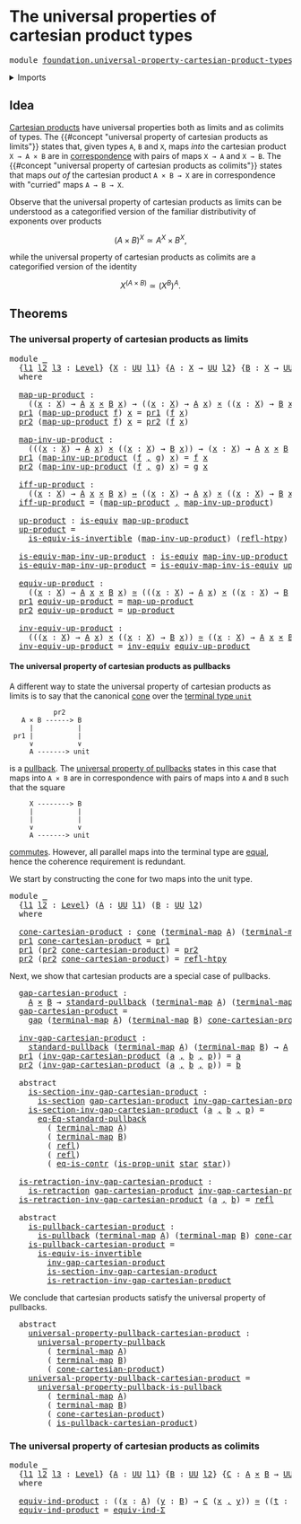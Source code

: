 # The universal properties of cartesian product types

<pre class="Agda"><a id="64" class="Keyword">module</a> <a id="71" href="foundation.universal-property-cartesian-product-types.html" class="Module">foundation.universal-property-cartesian-product-types</a> <a id="125" class="Keyword">where</a>
</pre>
<details><summary>Imports</summary>

<pre class="Agda"><a id="181" class="Keyword">open</a> <a id="186" class="Keyword">import</a> <a id="193" href="foundation.cones-over-cospan-diagrams.html" class="Module">foundation.cones-over-cospan-diagrams</a>
<a id="231" class="Keyword">open</a> <a id="236" class="Keyword">import</a> <a id="243" href="foundation.dependent-pair-types.html" class="Module">foundation.dependent-pair-types</a>
<a id="275" class="Keyword">open</a> <a id="280" class="Keyword">import</a> <a id="287" href="foundation.logical-equivalences.html" class="Module">foundation.logical-equivalences</a>
<a id="319" class="Keyword">open</a> <a id="324" class="Keyword">import</a> <a id="331" href="foundation.standard-pullbacks.html" class="Module">foundation.standard-pullbacks</a>
<a id="361" class="Keyword">open</a> <a id="366" class="Keyword">import</a> <a id="373" href="foundation.unit-type.html" class="Module">foundation.unit-type</a>
<a id="394" class="Keyword">open</a> <a id="399" class="Keyword">import</a> <a id="406" href="foundation.universal-property-dependent-pair-types.html" class="Module">foundation.universal-property-dependent-pair-types</a>
<a id="457" class="Keyword">open</a> <a id="462" class="Keyword">import</a> <a id="469" href="foundation.universe-levels.html" class="Module">foundation.universe-levels</a>

<a id="497" class="Keyword">open</a> <a id="502" class="Keyword">import</a> <a id="509" href="foundation-core.cartesian-product-types.html" class="Module">foundation-core.cartesian-product-types</a>
<a id="549" class="Keyword">open</a> <a id="554" class="Keyword">import</a> <a id="561" href="foundation-core.contractible-types.html" class="Module">foundation-core.contractible-types</a>
<a id="596" class="Keyword">open</a> <a id="601" class="Keyword">import</a> <a id="608" href="foundation-core.equivalences.html" class="Module">foundation-core.equivalences</a>
<a id="637" class="Keyword">open</a> <a id="642" class="Keyword">import</a> <a id="649" href="foundation-core.function-types.html" class="Module">foundation-core.function-types</a>
<a id="680" class="Keyword">open</a> <a id="685" class="Keyword">import</a> <a id="692" href="foundation-core.homotopies.html" class="Module">foundation-core.homotopies</a>
<a id="719" class="Keyword">open</a> <a id="724" class="Keyword">import</a> <a id="731" href="foundation-core.identity-types.html" class="Module">foundation-core.identity-types</a>
<a id="762" class="Keyword">open</a> <a id="767" class="Keyword">import</a> <a id="774" href="foundation-core.pullbacks.html" class="Module">foundation-core.pullbacks</a>
<a id="800" class="Keyword">open</a> <a id="805" class="Keyword">import</a> <a id="812" href="foundation-core.retractions.html" class="Module">foundation-core.retractions</a>
<a id="840" class="Keyword">open</a> <a id="845" class="Keyword">import</a> <a id="852" href="foundation-core.sections.html" class="Module">foundation-core.sections</a>
<a id="877" class="Keyword">open</a> <a id="882" class="Keyword">import</a> <a id="889" href="foundation-core.universal-property-pullbacks.html" class="Module">foundation-core.universal-property-pullbacks</a>
</pre>
</details>

## Idea

[Cartesian products](foundation-core.cartesian-product-types.md) have universal
properties both as limits and as colimits of types. The
{{#concept "universal property of cartesian products as limits"}} states that,
given types `A`, `B` and `X`, maps _into_ the cartesian product `X → A × B` are
in [correspondence](foundation-core.equivalences.md) with pairs of maps `X → A`
and `X → B`. The
{{#concept "universal property of cartesian products as colimits"}} states that
maps _out of_ the cartesian product `A × B → X` are in correspondence with
"curried" maps `A → B → X`.

Observe that the universal property of cartesian products as limits can be
understood as a categorified version of the familiar distributivity of exponents
over products

$$
(A × B)^X ≃ A^X × B^X,
$$

while the universal property of cartesian products as colimits are a
categorified version of the identity

$$
X^{(A × B)} ≃ {(X^B)}^A.
$$

## Theorems

### The universal property of cartesian products as limits

<pre class="Agda"><a id="1957" class="Keyword">module</a> <a id="1964" href="foundation.universal-property-cartesian-product-types.html#1964" class="Module">_</a>
  <a id="1968" class="Symbol">{</a><a id="1969" href="foundation.universal-property-cartesian-product-types.html#1969" class="Bound">l1</a> <a id="1972" href="foundation.universal-property-cartesian-product-types.html#1972" class="Bound">l2</a> <a id="1975" href="foundation.universal-property-cartesian-product-types.html#1975" class="Bound">l3</a> <a id="1978" class="Symbol">:</a> <a id="1980" href="Agda.Primitive.html#742" class="Postulate">Level</a><a id="1985" class="Symbol">}</a> <a id="1987" class="Symbol">{</a><a id="1988" href="foundation.universal-property-cartesian-product-types.html#1988" class="Bound">X</a> <a id="1990" class="Symbol">:</a> <a id="1992" href="Agda.Primitive.html#388" class="Primitive">UU</a> <a id="1995" href="foundation.universal-property-cartesian-product-types.html#1969" class="Bound">l1</a><a id="1997" class="Symbol">}</a> <a id="1999" class="Symbol">{</a><a id="2000" href="foundation.universal-property-cartesian-product-types.html#2000" class="Bound">A</a> <a id="2002" class="Symbol">:</a> <a id="2004" href="foundation.universal-property-cartesian-product-types.html#1988" class="Bound">X</a> <a id="2006" class="Symbol">→</a> <a id="2008" href="Agda.Primitive.html#388" class="Primitive">UU</a> <a id="2011" href="foundation.universal-property-cartesian-product-types.html#1972" class="Bound">l2</a><a id="2013" class="Symbol">}</a> <a id="2015" class="Symbol">{</a><a id="2016" href="foundation.universal-property-cartesian-product-types.html#2016" class="Bound">B</a> <a id="2018" class="Symbol">:</a> <a id="2020" href="foundation.universal-property-cartesian-product-types.html#1988" class="Bound">X</a> <a id="2022" class="Symbol">→</a> <a id="2024" href="Agda.Primitive.html#388" class="Primitive">UU</a> <a id="2027" href="foundation.universal-property-cartesian-product-types.html#1975" class="Bound">l3</a><a id="2029" class="Symbol">}</a>
  <a id="2033" class="Keyword">where</a>

  <a id="2042" href="foundation.universal-property-cartesian-product-types.html#2042" class="Function">map-up-product</a> <a id="2057" class="Symbol">:</a>
    <a id="2063" class="Symbol">((</a><a id="2065" href="foundation.universal-property-cartesian-product-types.html#2065" class="Bound">x</a> <a id="2067" class="Symbol">:</a> <a id="2069" href="foundation.universal-property-cartesian-product-types.html#1988" class="Bound">X</a><a id="2070" class="Symbol">)</a> <a id="2072" class="Symbol">→</a> <a id="2074" href="foundation.universal-property-cartesian-product-types.html#2000" class="Bound">A</a> <a id="2076" href="foundation.universal-property-cartesian-product-types.html#2065" class="Bound">x</a> <a id="2078" href="foundation-core.cartesian-product-types.html#585" class="Function Operator">×</a> <a id="2080" href="foundation.universal-property-cartesian-product-types.html#2016" class="Bound">B</a> <a id="2082" href="foundation.universal-property-cartesian-product-types.html#2065" class="Bound">x</a><a id="2083" class="Symbol">)</a> <a id="2085" class="Symbol">→</a> <a id="2087" class="Symbol">((</a><a id="2089" href="foundation.universal-property-cartesian-product-types.html#2089" class="Bound">x</a> <a id="2091" class="Symbol">:</a> <a id="2093" href="foundation.universal-property-cartesian-product-types.html#1988" class="Bound">X</a><a id="2094" class="Symbol">)</a> <a id="2096" class="Symbol">→</a> <a id="2098" href="foundation.universal-property-cartesian-product-types.html#2000" class="Bound">A</a> <a id="2100" href="foundation.universal-property-cartesian-product-types.html#2089" class="Bound">x</a><a id="2101" class="Symbol">)</a> <a id="2103" href="foundation-core.cartesian-product-types.html#585" class="Function Operator">×</a> <a id="2105" class="Symbol">((</a><a id="2107" href="foundation.universal-property-cartesian-product-types.html#2107" class="Bound">x</a> <a id="2109" class="Symbol">:</a> <a id="2111" href="foundation.universal-property-cartesian-product-types.html#1988" class="Bound">X</a><a id="2112" class="Symbol">)</a> <a id="2114" class="Symbol">→</a> <a id="2116" href="foundation.universal-property-cartesian-product-types.html#2016" class="Bound">B</a> <a id="2118" href="foundation.universal-property-cartesian-product-types.html#2107" class="Bound">x</a><a id="2119" class="Symbol">)</a>
  <a id="2123" href="foundation.dependent-pair-types.html#681" class="Field">pr1</a> <a id="2127" class="Symbol">(</a><a id="2128" href="foundation.universal-property-cartesian-product-types.html#2042" class="Function">map-up-product</a> <a id="2143" href="foundation.universal-property-cartesian-product-types.html#2143" class="Bound">f</a><a id="2144" class="Symbol">)</a> <a id="2146" href="foundation.universal-property-cartesian-product-types.html#2146" class="Bound">x</a> <a id="2148" class="Symbol">=</a> <a id="2150" href="foundation.dependent-pair-types.html#681" class="Field">pr1</a> <a id="2154" class="Symbol">(</a><a id="2155" href="foundation.universal-property-cartesian-product-types.html#2143" class="Bound">f</a> <a id="2157" href="foundation.universal-property-cartesian-product-types.html#2146" class="Bound">x</a><a id="2158" class="Symbol">)</a>
  <a id="2162" href="foundation.dependent-pair-types.html#693" class="Field">pr2</a> <a id="2166" class="Symbol">(</a><a id="2167" href="foundation.universal-property-cartesian-product-types.html#2042" class="Function">map-up-product</a> <a id="2182" href="foundation.universal-property-cartesian-product-types.html#2182" class="Bound">f</a><a id="2183" class="Symbol">)</a> <a id="2185" href="foundation.universal-property-cartesian-product-types.html#2185" class="Bound">x</a> <a id="2187" class="Symbol">=</a> <a id="2189" href="foundation.dependent-pair-types.html#693" class="Field">pr2</a> <a id="2193" class="Symbol">(</a><a id="2194" href="foundation.universal-property-cartesian-product-types.html#2182" class="Bound">f</a> <a id="2196" href="foundation.universal-property-cartesian-product-types.html#2185" class="Bound">x</a><a id="2197" class="Symbol">)</a>

  <a id="2202" href="foundation.universal-property-cartesian-product-types.html#2202" class="Function">map-inv-up-product</a> <a id="2221" class="Symbol">:</a>
    <a id="2227" class="Symbol">(((</a><a id="2230" href="foundation.universal-property-cartesian-product-types.html#2230" class="Bound">x</a> <a id="2232" class="Symbol">:</a> <a id="2234" href="foundation.universal-property-cartesian-product-types.html#1988" class="Bound">X</a><a id="2235" class="Symbol">)</a> <a id="2237" class="Symbol">→</a> <a id="2239" href="foundation.universal-property-cartesian-product-types.html#2000" class="Bound">A</a> <a id="2241" href="foundation.universal-property-cartesian-product-types.html#2230" class="Bound">x</a><a id="2242" class="Symbol">)</a> <a id="2244" href="foundation-core.cartesian-product-types.html#585" class="Function Operator">×</a> <a id="2246" class="Symbol">((</a><a id="2248" href="foundation.universal-property-cartesian-product-types.html#2248" class="Bound">x</a> <a id="2250" class="Symbol">:</a> <a id="2252" href="foundation.universal-property-cartesian-product-types.html#1988" class="Bound">X</a><a id="2253" class="Symbol">)</a> <a id="2255" class="Symbol">→</a> <a id="2257" href="foundation.universal-property-cartesian-product-types.html#2016" class="Bound">B</a> <a id="2259" href="foundation.universal-property-cartesian-product-types.html#2248" class="Bound">x</a><a id="2260" class="Symbol">))</a> <a id="2263" class="Symbol">→</a> <a id="2265" class="Symbol">(</a><a id="2266" href="foundation.universal-property-cartesian-product-types.html#2266" class="Bound">x</a> <a id="2268" class="Symbol">:</a> <a id="2270" href="foundation.universal-property-cartesian-product-types.html#1988" class="Bound">X</a><a id="2271" class="Symbol">)</a> <a id="2273" class="Symbol">→</a> <a id="2275" href="foundation.universal-property-cartesian-product-types.html#2000" class="Bound">A</a> <a id="2277" href="foundation.universal-property-cartesian-product-types.html#2266" class="Bound">x</a> <a id="2279" href="foundation-core.cartesian-product-types.html#585" class="Function Operator">×</a> <a id="2281" href="foundation.universal-property-cartesian-product-types.html#2016" class="Bound">B</a> <a id="2283" href="foundation.universal-property-cartesian-product-types.html#2266" class="Bound">x</a>
  <a id="2287" href="foundation.dependent-pair-types.html#681" class="Field">pr1</a> <a id="2291" class="Symbol">(</a><a id="2292" href="foundation.universal-property-cartesian-product-types.html#2202" class="Function">map-inv-up-product</a> <a id="2311" class="Symbol">(</a><a id="2312" href="foundation.universal-property-cartesian-product-types.html#2312" class="Bound">f</a> <a id="2314" href="foundation.dependent-pair-types.html#787" class="InductiveConstructor Operator">,</a> <a id="2316" href="foundation.universal-property-cartesian-product-types.html#2316" class="Bound">g</a><a id="2317" class="Symbol">)</a> <a id="2319" href="foundation.universal-property-cartesian-product-types.html#2319" class="Bound">x</a><a id="2320" class="Symbol">)</a> <a id="2322" class="Symbol">=</a> <a id="2324" href="foundation.universal-property-cartesian-product-types.html#2312" class="Bound">f</a> <a id="2326" href="foundation.universal-property-cartesian-product-types.html#2319" class="Bound">x</a>
  <a id="2330" href="foundation.dependent-pair-types.html#693" class="Field">pr2</a> <a id="2334" class="Symbol">(</a><a id="2335" href="foundation.universal-property-cartesian-product-types.html#2202" class="Function">map-inv-up-product</a> <a id="2354" class="Symbol">(</a><a id="2355" href="foundation.universal-property-cartesian-product-types.html#2355" class="Bound">f</a> <a id="2357" href="foundation.dependent-pair-types.html#787" class="InductiveConstructor Operator">,</a> <a id="2359" href="foundation.universal-property-cartesian-product-types.html#2359" class="Bound">g</a><a id="2360" class="Symbol">)</a> <a id="2362" href="foundation.universal-property-cartesian-product-types.html#2362" class="Bound">x</a><a id="2363" class="Symbol">)</a> <a id="2365" class="Symbol">=</a> <a id="2367" href="foundation.universal-property-cartesian-product-types.html#2359" class="Bound">g</a> <a id="2369" href="foundation.universal-property-cartesian-product-types.html#2362" class="Bound">x</a>

  <a id="2374" href="foundation.universal-property-cartesian-product-types.html#2374" class="Function">iff-up-product</a> <a id="2389" class="Symbol">:</a>
    <a id="2395" class="Symbol">((</a><a id="2397" href="foundation.universal-property-cartesian-product-types.html#2397" class="Bound">x</a> <a id="2399" class="Symbol">:</a> <a id="2401" href="foundation.universal-property-cartesian-product-types.html#1988" class="Bound">X</a><a id="2402" class="Symbol">)</a> <a id="2404" class="Symbol">→</a> <a id="2406" href="foundation.universal-property-cartesian-product-types.html#2000" class="Bound">A</a> <a id="2408" href="foundation.universal-property-cartesian-product-types.html#2397" class="Bound">x</a> <a id="2410" href="foundation-core.cartesian-product-types.html#585" class="Function Operator">×</a> <a id="2412" href="foundation.universal-property-cartesian-product-types.html#2016" class="Bound">B</a> <a id="2414" href="foundation.universal-property-cartesian-product-types.html#2397" class="Bound">x</a><a id="2415" class="Symbol">)</a> <a id="2417" href="foundation.logical-equivalences.html#2096" class="Function Operator">↔</a> <a id="2419" class="Symbol">((</a><a id="2421" href="foundation.universal-property-cartesian-product-types.html#2421" class="Bound">x</a> <a id="2423" class="Symbol">:</a> <a id="2425" href="foundation.universal-property-cartesian-product-types.html#1988" class="Bound">X</a><a id="2426" class="Symbol">)</a> <a id="2428" class="Symbol">→</a> <a id="2430" href="foundation.universal-property-cartesian-product-types.html#2000" class="Bound">A</a> <a id="2432" href="foundation.universal-property-cartesian-product-types.html#2421" class="Bound">x</a><a id="2433" class="Symbol">)</a> <a id="2435" href="foundation-core.cartesian-product-types.html#585" class="Function Operator">×</a> <a id="2437" class="Symbol">((</a><a id="2439" href="foundation.universal-property-cartesian-product-types.html#2439" class="Bound">x</a> <a id="2441" class="Symbol">:</a> <a id="2443" href="foundation.universal-property-cartesian-product-types.html#1988" class="Bound">X</a><a id="2444" class="Symbol">)</a> <a id="2446" class="Symbol">→</a> <a id="2448" href="foundation.universal-property-cartesian-product-types.html#2016" class="Bound">B</a> <a id="2450" href="foundation.universal-property-cartesian-product-types.html#2439" class="Bound">x</a><a id="2451" class="Symbol">)</a>
  <a id="2455" href="foundation.universal-property-cartesian-product-types.html#2374" class="Function">iff-up-product</a> <a id="2470" class="Symbol">=</a> <a id="2472" class="Symbol">(</a><a id="2473" href="foundation.universal-property-cartesian-product-types.html#2042" class="Function">map-up-product</a> <a id="2488" href="foundation.dependent-pair-types.html#787" class="InductiveConstructor Operator">,</a> <a id="2490" href="foundation.universal-property-cartesian-product-types.html#2202" class="Function">map-inv-up-product</a><a id="2508" class="Symbol">)</a>

  <a id="2513" href="foundation.universal-property-cartesian-product-types.html#2513" class="Function">up-product</a> <a id="2524" class="Symbol">:</a> <a id="2526" href="foundation-core.equivalences.html#1532" class="Function">is-equiv</a> <a id="2535" href="foundation.universal-property-cartesian-product-types.html#2042" class="Function">map-up-product</a>
  <a id="2552" href="foundation.universal-property-cartesian-product-types.html#2513" class="Function">up-product</a> <a id="2563" class="Symbol">=</a>
    <a id="2569" href="foundation-core.equivalences.html#4851" class="Function">is-equiv-is-invertible</a> <a id="2592" class="Symbol">(</a><a id="2593" href="foundation.universal-property-cartesian-product-types.html#2202" class="Function">map-inv-up-product</a><a id="2611" class="Symbol">)</a> <a id="2613" class="Symbol">(</a><a id="2614" href="foundation-core.homotopies.html#2724" class="Function">refl-htpy</a><a id="2623" class="Symbol">)</a> <a id="2625" class="Symbol">(</a><a id="2626" href="foundation-core.homotopies.html#2724" class="Function">refl-htpy</a><a id="2635" class="Symbol">)</a>

  <a id="2640" href="foundation.universal-property-cartesian-product-types.html#2640" class="Function">is-equiv-map-inv-up-product</a> <a id="2668" class="Symbol">:</a> <a id="2670" href="foundation-core.equivalences.html#1532" class="Function">is-equiv</a> <a id="2679" href="foundation.universal-property-cartesian-product-types.html#2202" class="Function">map-inv-up-product</a>
  <a id="2700" href="foundation.universal-property-cartesian-product-types.html#2640" class="Function">is-equiv-map-inv-up-product</a> <a id="2728" class="Symbol">=</a> <a id="2730" href="foundation-core.equivalences.html#7740" class="Function">is-equiv-map-inv-is-equiv</a> <a id="2756" href="foundation.universal-property-cartesian-product-types.html#2513" class="Function">up-product</a>

  <a id="2770" href="foundation.universal-property-cartesian-product-types.html#2770" class="Function">equiv-up-product</a> <a id="2787" class="Symbol">:</a>
    <a id="2793" class="Symbol">((</a><a id="2795" href="foundation.universal-property-cartesian-product-types.html#2795" class="Bound">x</a> <a id="2797" class="Symbol">:</a> <a id="2799" href="foundation.universal-property-cartesian-product-types.html#1988" class="Bound">X</a><a id="2800" class="Symbol">)</a> <a id="2802" class="Symbol">→</a> <a id="2804" href="foundation.universal-property-cartesian-product-types.html#2000" class="Bound">A</a> <a id="2806" href="foundation.universal-property-cartesian-product-types.html#2795" class="Bound">x</a> <a id="2808" href="foundation-core.cartesian-product-types.html#585" class="Function Operator">×</a> <a id="2810" href="foundation.universal-property-cartesian-product-types.html#2016" class="Bound">B</a> <a id="2812" href="foundation.universal-property-cartesian-product-types.html#2795" class="Bound">x</a><a id="2813" class="Symbol">)</a> <a id="2815" href="foundation-core.equivalences.html#2554" class="Function Operator">≃</a> <a id="2817" class="Symbol">(((</a><a id="2820" href="foundation.universal-property-cartesian-product-types.html#2820" class="Bound">x</a> <a id="2822" class="Symbol">:</a> <a id="2824" href="foundation.universal-property-cartesian-product-types.html#1988" class="Bound">X</a><a id="2825" class="Symbol">)</a> <a id="2827" class="Symbol">→</a> <a id="2829" href="foundation.universal-property-cartesian-product-types.html#2000" class="Bound">A</a> <a id="2831" href="foundation.universal-property-cartesian-product-types.html#2820" class="Bound">x</a><a id="2832" class="Symbol">)</a> <a id="2834" href="foundation-core.cartesian-product-types.html#585" class="Function Operator">×</a> <a id="2836" class="Symbol">((</a><a id="2838" href="foundation.universal-property-cartesian-product-types.html#2838" class="Bound">x</a> <a id="2840" class="Symbol">:</a> <a id="2842" href="foundation.universal-property-cartesian-product-types.html#1988" class="Bound">X</a><a id="2843" class="Symbol">)</a> <a id="2845" class="Symbol">→</a> <a id="2847" href="foundation.universal-property-cartesian-product-types.html#2016" class="Bound">B</a> <a id="2849" href="foundation.universal-property-cartesian-product-types.html#2838" class="Bound">x</a><a id="2850" class="Symbol">))</a>
  <a id="2855" href="foundation.dependent-pair-types.html#681" class="Field">pr1</a> <a id="2859" href="foundation.universal-property-cartesian-product-types.html#2770" class="Function">equiv-up-product</a> <a id="2876" class="Symbol">=</a> <a id="2878" href="foundation.universal-property-cartesian-product-types.html#2042" class="Function">map-up-product</a>
  <a id="2895" href="foundation.dependent-pair-types.html#693" class="Field">pr2</a> <a id="2899" href="foundation.universal-property-cartesian-product-types.html#2770" class="Function">equiv-up-product</a> <a id="2916" class="Symbol">=</a> <a id="2918" href="foundation.universal-property-cartesian-product-types.html#2513" class="Function">up-product</a>

  <a id="2932" href="foundation.universal-property-cartesian-product-types.html#2932" class="Function">inv-equiv-up-product</a> <a id="2953" class="Symbol">:</a>
    <a id="2959" class="Symbol">(((</a><a id="2962" href="foundation.universal-property-cartesian-product-types.html#2962" class="Bound">x</a> <a id="2964" class="Symbol">:</a> <a id="2966" href="foundation.universal-property-cartesian-product-types.html#1988" class="Bound">X</a><a id="2967" class="Symbol">)</a> <a id="2969" class="Symbol">→</a> <a id="2971" href="foundation.universal-property-cartesian-product-types.html#2000" class="Bound">A</a> <a id="2973" href="foundation.universal-property-cartesian-product-types.html#2962" class="Bound">x</a><a id="2974" class="Symbol">)</a> <a id="2976" href="foundation-core.cartesian-product-types.html#585" class="Function Operator">×</a> <a id="2978" class="Symbol">((</a><a id="2980" href="foundation.universal-property-cartesian-product-types.html#2980" class="Bound">x</a> <a id="2982" class="Symbol">:</a> <a id="2984" href="foundation.universal-property-cartesian-product-types.html#1988" class="Bound">X</a><a id="2985" class="Symbol">)</a> <a id="2987" class="Symbol">→</a> <a id="2989" href="foundation.universal-property-cartesian-product-types.html#2016" class="Bound">B</a> <a id="2991" href="foundation.universal-property-cartesian-product-types.html#2980" class="Bound">x</a><a id="2992" class="Symbol">))</a> <a id="2995" href="foundation-core.equivalences.html#2554" class="Function Operator">≃</a> <a id="2997" class="Symbol">((</a><a id="2999" href="foundation.universal-property-cartesian-product-types.html#2999" class="Bound">x</a> <a id="3001" class="Symbol">:</a> <a id="3003" href="foundation.universal-property-cartesian-product-types.html#1988" class="Bound">X</a><a id="3004" class="Symbol">)</a> <a id="3006" class="Symbol">→</a> <a id="3008" href="foundation.universal-property-cartesian-product-types.html#2000" class="Bound">A</a> <a id="3010" href="foundation.universal-property-cartesian-product-types.html#2999" class="Bound">x</a> <a id="3012" href="foundation-core.cartesian-product-types.html#585" class="Function Operator">×</a> <a id="3014" href="foundation.universal-property-cartesian-product-types.html#2016" class="Bound">B</a> <a id="3016" href="foundation.universal-property-cartesian-product-types.html#2999" class="Bound">x</a><a id="3017" class="Symbol">)</a>
  <a id="3021" href="foundation.universal-property-cartesian-product-types.html#2932" class="Function">inv-equiv-up-product</a> <a id="3042" class="Symbol">=</a> <a id="3044" href="foundation-core.equivalences.html#8859" class="Function">inv-equiv</a> <a id="3054" href="foundation.universal-property-cartesian-product-types.html#2770" class="Function">equiv-up-product</a>
</pre>
#### The universal property of cartesian products as pullbacks

A different way to state the universal property of cartesian products as limits
is to say that the canonical [cone](foundation.cones-over-cospan-diagrams.md)
over the [terminal type `unit`](foundation.unit-type.md)

```text
           pr2
   A × B ------> B
     |           |
 pr1 |           |
     ∨           ∨
     A -------> unit
```

is a [pullback](foundation-core.pullbacks.md). The
[universal property of pullbacks](foundation-core.universal-property-pullbacks.md)
states in this case that maps into `A × B` are in correspondence with pairs of
maps into `A` and `B` such that the square

```text
     X --------> B
     |           |
     |           |
     ∨           ∨
     A -------> unit
```

[commutes](foundation-core.commuting-squares-of-maps.md). However, all parallel
maps into the terminal type are [equal](foundation-core.identity-types.md),
hence the coherence requirement is redundant.

We start by constructing the cone for two maps into the unit type.

<pre class="Agda"><a id="4127" class="Keyword">module</a> <a id="4134" href="foundation.universal-property-cartesian-product-types.html#4134" class="Module">_</a>
  <a id="4138" class="Symbol">{</a><a id="4139" href="foundation.universal-property-cartesian-product-types.html#4139" class="Bound">l1</a> <a id="4142" href="foundation.universal-property-cartesian-product-types.html#4142" class="Bound">l2</a> <a id="4145" class="Symbol">:</a> <a id="4147" href="Agda.Primitive.html#742" class="Postulate">Level</a><a id="4152" class="Symbol">}</a> <a id="4154" class="Symbol">(</a><a id="4155" href="foundation.universal-property-cartesian-product-types.html#4155" class="Bound">A</a> <a id="4157" class="Symbol">:</a> <a id="4159" href="Agda.Primitive.html#388" class="Primitive">UU</a> <a id="4162" href="foundation.universal-property-cartesian-product-types.html#4139" class="Bound">l1</a><a id="4164" class="Symbol">)</a> <a id="4166" class="Symbol">(</a><a id="4167" href="foundation.universal-property-cartesian-product-types.html#4167" class="Bound">B</a> <a id="4169" class="Symbol">:</a> <a id="4171" href="Agda.Primitive.html#388" class="Primitive">UU</a> <a id="4174" href="foundation.universal-property-cartesian-product-types.html#4142" class="Bound">l2</a><a id="4176" class="Symbol">)</a>
  <a id="4180" class="Keyword">where</a>

  <a id="4189" href="foundation.universal-property-cartesian-product-types.html#4189" class="Function">cone-cartesian-product</a> <a id="4212" class="Symbol">:</a> <a id="4214" href="foundation.cones-over-cospan-diagrams.html#1803" class="Function">cone</a> <a id="4219" class="Symbol">(</a><a id="4220" href="foundation.unit-type.html#1131" class="Function">terminal-map</a> <a id="4233" href="foundation.universal-property-cartesian-product-types.html#4155" class="Bound">A</a><a id="4234" class="Symbol">)</a> <a id="4236" class="Symbol">(</a><a id="4237" href="foundation.unit-type.html#1131" class="Function">terminal-map</a> <a id="4250" href="foundation.universal-property-cartesian-product-types.html#4167" class="Bound">B</a><a id="4251" class="Symbol">)</a> <a id="4253" class="Symbol">(</a><a id="4254" href="foundation.universal-property-cartesian-product-types.html#4155" class="Bound">A</a> <a id="4256" href="foundation-core.cartesian-product-types.html#585" class="Function Operator">×</a> <a id="4258" href="foundation.universal-property-cartesian-product-types.html#4167" class="Bound">B</a><a id="4259" class="Symbol">)</a>
  <a id="4263" href="foundation.dependent-pair-types.html#681" class="Field">pr1</a> <a id="4267" href="foundation.universal-property-cartesian-product-types.html#4189" class="Function">cone-cartesian-product</a> <a id="4290" class="Symbol">=</a> <a id="4292" href="foundation.dependent-pair-types.html#681" class="Field">pr1</a>
  <a id="4298" href="foundation.dependent-pair-types.html#681" class="Field">pr1</a> <a id="4302" class="Symbol">(</a><a id="4303" href="foundation.dependent-pair-types.html#693" class="Field">pr2</a> <a id="4307" href="foundation.universal-property-cartesian-product-types.html#4189" class="Function">cone-cartesian-product</a><a id="4329" class="Symbol">)</a> <a id="4331" class="Symbol">=</a> <a id="4333" href="foundation.dependent-pair-types.html#693" class="Field">pr2</a>
  <a id="4339" href="foundation.dependent-pair-types.html#693" class="Field">pr2</a> <a id="4343" class="Symbol">(</a><a id="4344" href="foundation.dependent-pair-types.html#693" class="Field">pr2</a> <a id="4348" href="foundation.universal-property-cartesian-product-types.html#4189" class="Function">cone-cartesian-product</a><a id="4370" class="Symbol">)</a> <a id="4372" class="Symbol">=</a> <a id="4374" href="foundation-core.homotopies.html#2724" class="Function">refl-htpy</a>
</pre>
Next, we show that cartesian products are a special case of pullbacks.

<pre class="Agda">  <a id="4471" href="foundation.universal-property-cartesian-product-types.html#4471" class="Function">gap-cartesian-product</a> <a id="4493" class="Symbol">:</a>
    <a id="4499" href="foundation.universal-property-cartesian-product-types.html#4155" class="Bound">A</a> <a id="4501" href="foundation-core.cartesian-product-types.html#585" class="Function Operator">×</a> <a id="4503" href="foundation.universal-property-cartesian-product-types.html#4167" class="Bound">B</a> <a id="4505" class="Symbol">→</a> <a id="4507" href="foundation.standard-pullbacks.html#2175" class="Function">standard-pullback</a> <a id="4525" class="Symbol">(</a><a id="4526" href="foundation.unit-type.html#1131" class="Function">terminal-map</a> <a id="4539" href="foundation.universal-property-cartesian-product-types.html#4155" class="Bound">A</a><a id="4540" class="Symbol">)</a> <a id="4542" class="Symbol">(</a><a id="4543" href="foundation.unit-type.html#1131" class="Function">terminal-map</a> <a id="4556" href="foundation.universal-property-cartesian-product-types.html#4167" class="Bound">B</a><a id="4557" class="Symbol">)</a>
  <a id="4561" href="foundation.universal-property-cartesian-product-types.html#4471" class="Function">gap-cartesian-product</a> <a id="4583" class="Symbol">=</a>
    <a id="4589" href="foundation.standard-pullbacks.html#3616" class="Function">gap</a> <a id="4593" class="Symbol">(</a><a id="4594" href="foundation.unit-type.html#1131" class="Function">terminal-map</a> <a id="4607" href="foundation.universal-property-cartesian-product-types.html#4155" class="Bound">A</a><a id="4608" class="Symbol">)</a> <a id="4610" class="Symbol">(</a><a id="4611" href="foundation.unit-type.html#1131" class="Function">terminal-map</a> <a id="4624" href="foundation.universal-property-cartesian-product-types.html#4167" class="Bound">B</a><a id="4625" class="Symbol">)</a> <a id="4627" href="foundation.universal-property-cartesian-product-types.html#4189" class="Function">cone-cartesian-product</a>

  <a id="4653" href="foundation.universal-property-cartesian-product-types.html#4653" class="Function">inv-gap-cartesian-product</a> <a id="4679" class="Symbol">:</a>
    <a id="4685" href="foundation.standard-pullbacks.html#2175" class="Function">standard-pullback</a> <a id="4703" class="Symbol">(</a><a id="4704" href="foundation.unit-type.html#1131" class="Function">terminal-map</a> <a id="4717" href="foundation.universal-property-cartesian-product-types.html#4155" class="Bound">A</a><a id="4718" class="Symbol">)</a> <a id="4720" class="Symbol">(</a><a id="4721" href="foundation.unit-type.html#1131" class="Function">terminal-map</a> <a id="4734" href="foundation.universal-property-cartesian-product-types.html#4167" class="Bound">B</a><a id="4735" class="Symbol">)</a> <a id="4737" class="Symbol">→</a> <a id="4739" href="foundation.universal-property-cartesian-product-types.html#4155" class="Bound">A</a> <a id="4741" href="foundation-core.cartesian-product-types.html#585" class="Function Operator">×</a> <a id="4743" href="foundation.universal-property-cartesian-product-types.html#4167" class="Bound">B</a>
  <a id="4747" href="foundation.dependent-pair-types.html#681" class="Field">pr1</a> <a id="4751" class="Symbol">(</a><a id="4752" href="foundation.universal-property-cartesian-product-types.html#4653" class="Function">inv-gap-cartesian-product</a> <a id="4778" class="Symbol">(</a><a id="4779" href="foundation.universal-property-cartesian-product-types.html#4779" class="Bound">a</a> <a id="4781" href="foundation.dependent-pair-types.html#787" class="InductiveConstructor Operator">,</a> <a id="4783" href="foundation.universal-property-cartesian-product-types.html#4783" class="Bound">b</a> <a id="4785" href="foundation.dependent-pair-types.html#787" class="InductiveConstructor Operator">,</a> <a id="4787" href="foundation.universal-property-cartesian-product-types.html#4787" class="Bound">p</a><a id="4788" class="Symbol">))</a> <a id="4791" class="Symbol">=</a> <a id="4793" href="foundation.universal-property-cartesian-product-types.html#4779" class="Bound">a</a>
  <a id="4797" href="foundation.dependent-pair-types.html#693" class="Field">pr2</a> <a id="4801" class="Symbol">(</a><a id="4802" href="foundation.universal-property-cartesian-product-types.html#4653" class="Function">inv-gap-cartesian-product</a> <a id="4828" class="Symbol">(</a><a id="4829" href="foundation.universal-property-cartesian-product-types.html#4829" class="Bound">a</a> <a id="4831" href="foundation.dependent-pair-types.html#787" class="InductiveConstructor Operator">,</a> <a id="4833" href="foundation.universal-property-cartesian-product-types.html#4833" class="Bound">b</a> <a id="4835" href="foundation.dependent-pair-types.html#787" class="InductiveConstructor Operator">,</a> <a id="4837" href="foundation.universal-property-cartesian-product-types.html#4837" class="Bound">p</a><a id="4838" class="Symbol">))</a> <a id="4841" class="Symbol">=</a> <a id="4843" href="foundation.universal-property-cartesian-product-types.html#4833" class="Bound">b</a>

  <a id="4848" class="Keyword">abstract</a>
    <a id="4861" href="foundation.universal-property-cartesian-product-types.html#4861" class="Function">is-section-inv-gap-cartesian-product</a> <a id="4898" class="Symbol">:</a>
      <a id="4906" href="foundation-core.sections.html#1194" class="Function">is-section</a> <a id="4917" href="foundation.universal-property-cartesian-product-types.html#4471" class="Function">gap-cartesian-product</a> <a id="4939" href="foundation.universal-property-cartesian-product-types.html#4653" class="Function">inv-gap-cartesian-product</a>
    <a id="4969" href="foundation.universal-property-cartesian-product-types.html#4861" class="Function">is-section-inv-gap-cartesian-product</a> <a id="5006" class="Symbol">(</a><a id="5007" href="foundation.universal-property-cartesian-product-types.html#5007" class="Bound">a</a> <a id="5009" href="foundation.dependent-pair-types.html#787" class="InductiveConstructor Operator">,</a> <a id="5011" href="foundation.universal-property-cartesian-product-types.html#5011" class="Bound">b</a> <a id="5013" href="foundation.dependent-pair-types.html#787" class="InductiveConstructor Operator">,</a> <a id="5015" href="foundation.universal-property-cartesian-product-types.html#5015" class="Bound">p</a><a id="5016" class="Symbol">)</a> <a id="5018" class="Symbol">=</a>
      <a id="5026" href="foundation.standard-pullbacks.html#6330" class="Function">eq-Eq-standard-pullback</a>
        <a id="5058" class="Symbol">(</a> <a id="5060" href="foundation.unit-type.html#1131" class="Function">terminal-map</a> <a id="5073" href="foundation.universal-property-cartesian-product-types.html#4155" class="Bound">A</a><a id="5074" class="Symbol">)</a>
        <a id="5084" class="Symbol">(</a> <a id="5086" href="foundation.unit-type.html#1131" class="Function">terminal-map</a> <a id="5099" href="foundation.universal-property-cartesian-product-types.html#4167" class="Bound">B</a><a id="5100" class="Symbol">)</a>
        <a id="5110" class="Symbol">(</a> <a id="5112" href="foundation-core.identity-types.html#2682" class="InductiveConstructor">refl</a><a id="5116" class="Symbol">)</a>
        <a id="5126" class="Symbol">(</a> <a id="5128" href="foundation-core.identity-types.html#2682" class="InductiveConstructor">refl</a><a id="5132" class="Symbol">)</a>
        <a id="5142" class="Symbol">(</a> <a id="5144" href="foundation-core.contractible-types.html#1197" class="Function">eq-is-contr</a> <a id="5156" class="Symbol">(</a><a id="5157" href="foundation.unit-type.html#2833" class="Function">is-prop-unit</a> <a id="5170" href="foundation.unit-type.html#857" class="InductiveConstructor">star</a> <a id="5175" href="foundation.unit-type.html#857" class="InductiveConstructor">star</a><a id="5179" class="Symbol">))</a>

  <a id="5185" href="foundation.universal-property-cartesian-product-types.html#5185" class="Function">is-retraction-inv-gap-cartesian-product</a> <a id="5225" class="Symbol">:</a>
    <a id="5231" href="foundation-core.retractions.html#790" class="Function">is-retraction</a> <a id="5245" href="foundation.universal-property-cartesian-product-types.html#4471" class="Function">gap-cartesian-product</a> <a id="5267" href="foundation.universal-property-cartesian-product-types.html#4653" class="Function">inv-gap-cartesian-product</a>
  <a id="5295" href="foundation.universal-property-cartesian-product-types.html#5185" class="Function">is-retraction-inv-gap-cartesian-product</a> <a id="5335" class="Symbol">(</a><a id="5336" href="foundation.universal-property-cartesian-product-types.html#5336" class="Bound">a</a> <a id="5338" href="foundation.dependent-pair-types.html#787" class="InductiveConstructor Operator">,</a> <a id="5340" href="foundation.universal-property-cartesian-product-types.html#5340" class="Bound">b</a><a id="5341" class="Symbol">)</a> <a id="5343" class="Symbol">=</a> <a id="5345" href="foundation-core.identity-types.html#2682" class="InductiveConstructor">refl</a>

  <a id="5353" class="Keyword">abstract</a>
    <a id="5366" href="foundation.universal-property-cartesian-product-types.html#5366" class="Function">is-pullback-cartesian-product</a> <a id="5396" class="Symbol">:</a>
      <a id="5404" href="foundation-core.pullbacks.html#2192" class="Function">is-pullback</a> <a id="5416" class="Symbol">(</a><a id="5417" href="foundation.unit-type.html#1131" class="Function">terminal-map</a> <a id="5430" href="foundation.universal-property-cartesian-product-types.html#4155" class="Bound">A</a><a id="5431" class="Symbol">)</a> <a id="5433" class="Symbol">(</a><a id="5434" href="foundation.unit-type.html#1131" class="Function">terminal-map</a> <a id="5447" href="foundation.universal-property-cartesian-product-types.html#4167" class="Bound">B</a><a id="5448" class="Symbol">)</a> <a id="5450" href="foundation.universal-property-cartesian-product-types.html#4189" class="Function">cone-cartesian-product</a>
    <a id="5477" href="foundation.universal-property-cartesian-product-types.html#5366" class="Function">is-pullback-cartesian-product</a> <a id="5507" class="Symbol">=</a>
      <a id="5515" href="foundation-core.equivalences.html#4851" class="Function">is-equiv-is-invertible</a>
        <a id="5546" href="foundation.universal-property-cartesian-product-types.html#4653" class="Function">inv-gap-cartesian-product</a>
        <a id="5580" href="foundation.universal-property-cartesian-product-types.html#4861" class="Function">is-section-inv-gap-cartesian-product</a>
        <a id="5625" href="foundation.universal-property-cartesian-product-types.html#5185" class="Function">is-retraction-inv-gap-cartesian-product</a>
</pre>
We conclude that cartesian products satisfy the universal property of pullbacks.

<pre class="Agda">  <a id="5762" class="Keyword">abstract</a>
    <a id="5775" href="foundation.universal-property-cartesian-product-types.html#5775" class="Function">universal-property-pullback-cartesian-product</a> <a id="5821" class="Symbol">:</a>
      <a id="5829" href="foundation-core.universal-property-pullbacks.html#936" class="Function">universal-property-pullback</a>
        <a id="5865" class="Symbol">(</a> <a id="5867" href="foundation.unit-type.html#1131" class="Function">terminal-map</a> <a id="5880" href="foundation.universal-property-cartesian-product-types.html#4155" class="Bound">A</a><a id="5881" class="Symbol">)</a>
        <a id="5891" class="Symbol">(</a> <a id="5893" href="foundation.unit-type.html#1131" class="Function">terminal-map</a> <a id="5906" href="foundation.universal-property-cartesian-product-types.html#4167" class="Bound">B</a><a id="5907" class="Symbol">)</a>
        <a id="5917" class="Symbol">(</a> <a id="5919" href="foundation.universal-property-cartesian-product-types.html#4189" class="Function">cone-cartesian-product</a><a id="5941" class="Symbol">)</a>
    <a id="5947" href="foundation.universal-property-cartesian-product-types.html#5775" class="Function">universal-property-pullback-cartesian-product</a> <a id="5993" class="Symbol">=</a>
      <a id="6001" href="foundation-core.pullbacks.html#2907" class="Function">universal-property-pullback-is-pullback</a>
        <a id="6049" class="Symbol">(</a> <a id="6051" href="foundation.unit-type.html#1131" class="Function">terminal-map</a> <a id="6064" href="foundation.universal-property-cartesian-product-types.html#4155" class="Bound">A</a><a id="6065" class="Symbol">)</a>
        <a id="6075" class="Symbol">(</a> <a id="6077" href="foundation.unit-type.html#1131" class="Function">terminal-map</a> <a id="6090" href="foundation.universal-property-cartesian-product-types.html#4167" class="Bound">B</a><a id="6091" class="Symbol">)</a>
        <a id="6101" class="Symbol">(</a> <a id="6103" href="foundation.universal-property-cartesian-product-types.html#4189" class="Function">cone-cartesian-product</a><a id="6125" class="Symbol">)</a>
        <a id="6135" class="Symbol">(</a> <a id="6137" href="foundation.universal-property-cartesian-product-types.html#5366" class="Function">is-pullback-cartesian-product</a><a id="6166" class="Symbol">)</a>
</pre>
### The universal property of cartesian products as colimits

<pre class="Agda"><a id="6243" class="Keyword">module</a> <a id="6250" href="foundation.universal-property-cartesian-product-types.html#6250" class="Module">_</a>
  <a id="6254" class="Symbol">{</a><a id="6255" href="foundation.universal-property-cartesian-product-types.html#6255" class="Bound">l1</a> <a id="6258" href="foundation.universal-property-cartesian-product-types.html#6258" class="Bound">l2</a> <a id="6261" href="foundation.universal-property-cartesian-product-types.html#6261" class="Bound">l3</a> <a id="6264" class="Symbol">:</a> <a id="6266" href="Agda.Primitive.html#742" class="Postulate">Level</a><a id="6271" class="Symbol">}</a> <a id="6273" class="Symbol">{</a><a id="6274" href="foundation.universal-property-cartesian-product-types.html#6274" class="Bound">A</a> <a id="6276" class="Symbol">:</a> <a id="6278" href="Agda.Primitive.html#388" class="Primitive">UU</a> <a id="6281" href="foundation.universal-property-cartesian-product-types.html#6255" class="Bound">l1</a><a id="6283" class="Symbol">}</a> <a id="6285" class="Symbol">{</a><a id="6286" href="foundation.universal-property-cartesian-product-types.html#6286" class="Bound">B</a> <a id="6288" class="Symbol">:</a> <a id="6290" href="Agda.Primitive.html#388" class="Primitive">UU</a> <a id="6293" href="foundation.universal-property-cartesian-product-types.html#6258" class="Bound">l2</a><a id="6295" class="Symbol">}</a> <a id="6297" class="Symbol">{</a><a id="6298" href="foundation.universal-property-cartesian-product-types.html#6298" class="Bound">C</a> <a id="6300" class="Symbol">:</a> <a id="6302" href="foundation.universal-property-cartesian-product-types.html#6274" class="Bound">A</a> <a id="6304" href="foundation-core.cartesian-product-types.html#585" class="Function Operator">×</a> <a id="6306" href="foundation.universal-property-cartesian-product-types.html#6286" class="Bound">B</a> <a id="6308" class="Symbol">→</a> <a id="6310" href="Agda.Primitive.html#388" class="Primitive">UU</a> <a id="6313" href="foundation.universal-property-cartesian-product-types.html#6261" class="Bound">l3</a><a id="6315" class="Symbol">}</a>
  <a id="6319" class="Keyword">where</a>

  <a id="6328" href="foundation.universal-property-cartesian-product-types.html#6328" class="Function">equiv-ind-product</a> <a id="6346" class="Symbol">:</a> <a id="6348" class="Symbol">((</a><a id="6350" href="foundation.universal-property-cartesian-product-types.html#6350" class="Bound">x</a> <a id="6352" class="Symbol">:</a> <a id="6354" href="foundation.universal-property-cartesian-product-types.html#6274" class="Bound">A</a><a id="6355" class="Symbol">)</a> <a id="6357" class="Symbol">(</a><a id="6358" href="foundation.universal-property-cartesian-product-types.html#6358" class="Bound">y</a> <a id="6360" class="Symbol">:</a> <a id="6362" href="foundation.universal-property-cartesian-product-types.html#6286" class="Bound">B</a><a id="6363" class="Symbol">)</a> <a id="6365" class="Symbol">→</a> <a id="6367" href="foundation.universal-property-cartesian-product-types.html#6298" class="Bound">C</a> <a id="6369" class="Symbol">(</a><a id="6370" href="foundation.universal-property-cartesian-product-types.html#6350" class="Bound">x</a> <a id="6372" href="foundation.dependent-pair-types.html#787" class="InductiveConstructor Operator">,</a> <a id="6374" href="foundation.universal-property-cartesian-product-types.html#6358" class="Bound">y</a><a id="6375" class="Symbol">))</a> <a id="6378" href="foundation-core.equivalences.html#2554" class="Function Operator">≃</a> <a id="6380" class="Symbol">((</a><a id="6382" href="foundation.universal-property-cartesian-product-types.html#6382" class="Bound">t</a> <a id="6384" class="Symbol">:</a> <a id="6386" href="foundation.universal-property-cartesian-product-types.html#6274" class="Bound">A</a> <a id="6388" href="foundation-core.cartesian-product-types.html#585" class="Function Operator">×</a> <a id="6390" href="foundation.universal-property-cartesian-product-types.html#6286" class="Bound">B</a><a id="6391" class="Symbol">)</a> <a id="6393" class="Symbol">→</a> <a id="6395" href="foundation.universal-property-cartesian-product-types.html#6298" class="Bound">C</a> <a id="6397" href="foundation.universal-property-cartesian-product-types.html#6382" class="Bound">t</a><a id="6398" class="Symbol">)</a>
  <a id="6402" href="foundation.universal-property-cartesian-product-types.html#6328" class="Function">equiv-ind-product</a> <a id="6420" class="Symbol">=</a> <a id="6422" href="foundation.universal-property-dependent-pair-types.html#1422" class="Function">equiv-ind-Σ</a>
</pre>